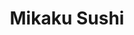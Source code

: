 ---
layout: place
title: "Mikaku Sushi"
permalink: /new-york/new-york/mikaku-sushi.html
stateAbbr: NY
stateName: New York
cityName: New York
seo:
  name: "Mikaku Sushi"
  type: Restaurant
  links: https://www.mikakusushiny.com/
description: "Intimate location serving nigiri & rolled sushi, tempura, teriyaki & other Japanese standards. Mikaku Sushi serves delicious sushi in New York, New York. Try fresh Japanese dishes for a great dining experience. Available for takeout, delivery, lunch, and dinner."
place_id: ChIJp94Aw4hZwokRPTLbr8Vw5t8
photos:
  - name: >-
      places/ChIJp94Aw4hZwokRPTLbr8Vw5t8/photos/AeeoHcL1t-ilzoHt6_GZPv7JhznuOc9OsXGyIC1p_cDPptns9S2Dl_HwYq7mQDTFo5RYbykAHJPGgDfohTFOtMqCP1izJUxenxySYFdMIbioz2BDm3DnnwAI-RfR_iYmg7BCcyBmxgl1ezHUSDhBHcpcQGjL2JWZK9KMMZRMyC4eQ5HV4jZWGYYwSWxRT7Fm1mlkPcb4IfWZSjWC9HONMOrvKurfzm7gkFQ1eq8MGGqAZK6Nst-h78UYj_u2JfXcw8xwK3bTKpOAL4S5S1zq30Spw9KpLoCHHVwgNhcYXGjJbsCgQQ
    widthPx: 750
    heightPx: 1000
    authorAttributions:
      - displayName: Mikaku Sushi
        uri: https://maps.google.com/maps/contrib/106182065122906950388
        photoUri: >-
          https://lh3.googleusercontent.com/a-/ALV-UjWJlEKwObKTT3TsevhZh8ubnq8y3FvEkvRqAkdc6CesR6GJf_A=s100-p-k-no-mo
    flagContentUri: >-
      https://www.google.com/local/imagery/report/?cb_client=maps_api_places.places_api&image_key=!1e10!2sAF1QipMMS2ptx3HCZnaVUfE1QtucmAOrr6XDQjsU8q64&hl=en-US
    googleMapsUri: >-
      https://www.google.com/maps/place//data=!3m4!1e2!3m2!1sAF1QipMMS2ptx3HCZnaVUfE1QtucmAOrr6XDQjsU8q64!2e10!4m2!3m1!1s0x89c25988c300dea7:0xdfe670c5afdb323d
  - name: >-
      places/ChIJp94Aw4hZwokRPTLbr8Vw5t8/photos/AeeoHcJoNWWYdCpJQCf_PXuRjX-BzNTetf9-GSrTPFdunn4RsAXFadPieBaKgxU8s3HsJMtCriBHRiBcRe7FI0PcVSIAVUl1nUUyEsEaQDTK_LUx_WZqTSyE6YQcc3_VjIfbED53SzKH_25Bf98vKRsVJJq_JqWgyTG1CfJyYDsyAR1dtpAoEDW7E1d_L4UFaxLwtPnjs3IP6VT7OvG_C3kewq4JL_rcFzAzFRaP8GI6ELadJ7mNWws8fvB3PXVqvfBK0NMO6G_A1YTvd_GP9KlW-0Y5yGKjJ1SGvbOcQJUw_bUadg
    widthPx: 1054
    heightPx: 818
    authorAttributions:
      - displayName: Mikaku Sushi
        uri: https://maps.google.com/maps/contrib/106182065122906950388
        photoUri: >-
          https://lh3.googleusercontent.com/a-/ALV-UjWJlEKwObKTT3TsevhZh8ubnq8y3FvEkvRqAkdc6CesR6GJf_A=s100-p-k-no-mo
    flagContentUri: >-
      https://www.google.com/local/imagery/report/?cb_client=maps_api_places.places_api&image_key=!1e10!2sAF1QipPNPaYleeijZ1Qc_KuOPvu5wSgFb6y0vdN98JlN&hl=en-US
    googleMapsUri: >-
      https://www.google.com/maps/place//data=!3m4!1e2!3m2!1sAF1QipPNPaYleeijZ1Qc_KuOPvu5wSgFb6y0vdN98JlN!2e10!4m2!3m1!1s0x89c25988c300dea7:0xdfe670c5afdb323d
  - name: >-
      places/ChIJp94Aw4hZwokRPTLbr8Vw5t8/photos/AeeoHcIYSNqgTAEi6f3V1YQ-tvR5zg8IE_j4h_-uRgXWNPWWm-Z5RzlkKdJbkVXdccrSsmbLG1Ri2L78TH9NxzAKHPSQ2O6FygE9FgTIS9ynJWTPbpKrII19USF_giT4wY0dMtAd_szjQHWTVErsbmS4Zlw69VDaktYwMrG_7J3phhZcb0SuSspXdq_PgfaJkkxg92DQVk00C183PslC8pfhuLDLe_b7pc1QFh214yD2bCfc1jA_KDXQdZGm2uAEtWYQR2Z8HE-9AQvZ37ODdcSAbQ-EO1wXPJOhEyJwPp6yJEyD1i3Gdfo6acvb7LjBxXqK2JLYALCW1rsZ3k0JeRB6qphDYLEzR6ZR7LKLdgVutWm3Q-o3WTbAnJ4-Fb4PYnfr4na5O_MljlZ9ryjXNAxuaYdxFxCXbB51OGvmHy-3yom5jJWs
    widthPx: 3024
    heightPx: 4032
    authorAttributions:
      - displayName: Franco Di Felice
        uri: https://maps.google.com/maps/contrib/107275876839325370231
        photoUri: >-
          https://lh3.googleusercontent.com/a-/ALV-UjVID7OXZAasFFjaHzCGBXAylW834kXtyOAv7-DOAMVL0v2YPnIX=s100-p-k-no-mo
    flagContentUri: >-
      https://www.google.com/local/imagery/report/?cb_client=maps_api_places.places_api&image_key=!1e10!2sCIHM0ogKEICAgIDLi8GTlgE&hl=en-US
    googleMapsUri: >-
      https://www.google.com/maps/place//data=!3m4!1e2!3m2!1sCIHM0ogKEICAgIDLi8GTlgE!2e10!4m2!3m1!1s0x89c25988c300dea7:0xdfe670c5afdb323d
  - name: >-
      places/ChIJp94Aw4hZwokRPTLbr8Vw5t8/photos/AeeoHcIR6hj2thhc5kAvB8fZmzhdbuMRP7OaSFcaVxEDG7sH8tRVg0VWGllecdxfeUquVKvbo4bly8jGhG7inS4nmnkSiQk3smFPejuZq7sKEK8bQpGY6qb5dZ_xba8rzkb4XCqrnc4nqBGKKcI2TbOXR_Cls4KxFgBqS4zwmDq6bTpen7-Tv8XfaRDEb3rs3JGviZ0uUuFOJEN8n7ISZVnjNL3sG0XQZoi-__LT2mwrOSHrLy-F2tGZ9u-GterJAWzMwvu4KqmfubMQ-QPOrvbc9gVZeNW0ALrtW-lP54Q22tAElVtIHJhky7o80CkD3emEBZAOV9b46sC_4q3XtTWZLzXrBDWVpcocLyi4efVaa5O1uoG6cWAuZzUMdCmeYJLhBt6qqGzj4v7bVlXdSOCBOI27YS8q-UNKOYdKIIe7neE
    widthPx: 3600
    heightPx: 4800
    authorAttributions:
      - displayName: Franco Di Felice
        uri: https://maps.google.com/maps/contrib/107275876839325370231
        photoUri: >-
          https://lh3.googleusercontent.com/a-/ALV-UjVID7OXZAasFFjaHzCGBXAylW834kXtyOAv7-DOAMVL0v2YPnIX=s100-p-k-no-mo
    flagContentUri: >-
      https://www.google.com/local/imagery/report/?cb_client=maps_api_places.places_api&image_key=!1e10!2sCIHM0ogKEICAgIDLi8GTFg&hl=en-US
    googleMapsUri: >-
      https://www.google.com/maps/place//data=!3m4!1e2!3m2!1sCIHM0ogKEICAgIDLi8GTFg!2e10!4m2!3m1!1s0x89c25988c300dea7:0xdfe670c5afdb323d
  - name: >-
      places/ChIJp94Aw4hZwokRPTLbr8Vw5t8/photos/AeeoHcIdDaFBM3OWXtPiVxqibtAS6yJveVcjLs8yZeChJzQV7wsxzQ391an2M51vWj1b1iwTSLOvK6mHycYhDowQEUkVS7eGaGrG4JLrb4M__zvpy1omTNjpTDy91AKLdaJxl7WcaRv8sRGlnRoXBzdi5wnqO9x1astxyYfa2iCZVkUw46P9nOSQkxJgG9GmLNyi5k3aHOy-jS7mtRBcjQ3fjCmSAgOJE6wmWgTayhI69t8TVM8fmxEXyc9OWUcr_4OVoR7LHFOueKb7SSkg3eoHcwvDt9jPkb484dmJfKREW4LC_oFa6SAHKPCnowDoUyr0Hh7PpWvnGzkpmpb0qZxZV_ZZSG28TuNZbAseJS8nYPF52YGhyHa_fZ8tGvNoDCQ8fQdkCCukK98CLRjTeeyyEoOc1Nqjs7QIdDF6cIIVj_MY7w
    widthPx: 3024
    heightPx: 4032
    authorAttributions:
      - displayName: Lena Halabi
        uri: https://maps.google.com/maps/contrib/117876473590201804081
        photoUri: >-
          https://lh3.googleusercontent.com/a-/ALV-UjWl90CXoLIo1T4d1dySU17yJn-L3a-j1_XLGKWcBWLXH4878Tgv=s100-p-k-no-mo
    flagContentUri: >-
      https://www.google.com/local/imagery/report/?cb_client=maps_api_places.places_api&image_key=!1e10!2sCIHM0ogKEICAgMCw59ngbw&hl=en-US
    googleMapsUri: >-
      https://www.google.com/maps/place//data=!3m4!1e2!3m2!1sCIHM0ogKEICAgMCw59ngbw!2e10!4m2!3m1!1s0x89c25988c300dea7:0xdfe670c5afdb323d
  - name: >-
      places/ChIJp94Aw4hZwokRPTLbr8Vw5t8/photos/AeeoHcJ3Imckqvuu78IygOOxMH9KNDPgFCowvH_guXQiyvhX9acxzHt9HKM-w24-vLIRUaLBwDJo4iZrUeaabVuHoStZFWGJBbUuzTarjQmqsRJQP_p0FsCVsp7QCe8J0O2vfQskM7c8wENIyUMUOCZbdlmgPFciEpLVjUN6kBxswPYY3hy9eaC3MY1af1rboVW-q5aOWoCZp-YNSHi3EK7MvaE2jVlIj1EWNf3Gnf6pBF-rJHPuXIA9iz7AWyjMmHw_55Ok1ieBlxmHuzNcKlWHxyIDYRncvTE4Ck_FpWbGp1Bu3qS7GFDuzn-vIXDMJNMGc4j0gJwq7lZEzNMzKX1ZVX3JYc7dd2_HKUMiGHZCoP1V1B5qapajsKYfbO01ftKR6r4aQ97D9xiaT6caNzSSU4qrrWpOGLabzis7SwjZEeF00ADL
    widthPx: 4032
    heightPx: 3024
    authorAttributions:
      - displayName: Kaidi Zhang
        uri: https://maps.google.com/maps/contrib/110637145605545106200
        photoUri: >-
          https://lh3.googleusercontent.com/a-/ALV-UjXEavo-bVqiFuUgH3z7Cj5yyJFrnvVWGntj3L7FWkQb3IbiKbx_=s100-p-k-no-mo
    flagContentUri: >-
      https://www.google.com/local/imagery/report/?cb_client=maps_api_places.places_api&image_key=!1e10!2sCIHM0ogKEICAgIDhjpPpxAE&hl=en-US
    googleMapsUri: >-
      https://www.google.com/maps/place//data=!3m4!1e2!3m2!1sCIHM0ogKEICAgIDhjpPpxAE!2e10!4m2!3m1!1s0x89c25988c300dea7:0xdfe670c5afdb323d
  - name: >-
      places/ChIJp94Aw4hZwokRPTLbr8Vw5t8/photos/AeeoHcJuGwHmdBYM-V-85XiGzzCQURn45mPp2p1vD855ypYeM77n-zpfGgAbgd9_oobBoD_c54vbIvbcrrK7HqFOpHh3WNFINAE1LEXDOTcV7S35Viqe7HYS6eZYVKIbwYcghLf4yCvZ6T7fAR1CeA3CH-p2YIrJvQMSg9_qFiqFQUTAuQ0FoBzgst97jJE86YYCYXTuaMmOwpiKT9ZQ98RwUtzn2NMMVoluF4N6pVtF4HyQY0NFg_EOYpmV2ANoktTfFRcyi-Oz55MSqZQ92IkVqnRXTaD1IhKjf8luxRHQrsdOIP8ENkjahuLLLf7LmNf8UIhBL1yRfwCzWAjD91hDh6CxgNkcM8QBGIVr6Uy9rjrc6N_hGIJzk27wAmGmrBWexRQip-n80R1ia-aZ-afV9arc17htHYmGhrNJ6rpljejO4lc
    widthPx: 4000
    heightPx: 3000
    authorAttributions:
      - displayName: H C
        uri: https://maps.google.com/maps/contrib/114267179339988416242
        photoUri: >-
          https://lh3.googleusercontent.com/a/ACg8ocKM22HRIsWTB6RdNbHgzqs6z2i5evikA6Uwl-LhB5HcEnGGFQ=s100-p-k-no-mo
    flagContentUri: >-
      https://www.google.com/local/imagery/report/?cb_client=maps_api_places.places_api&image_key=!1e10!2sCIHM0ogKEICAgIDb0dOd_gE&hl=en-US
    googleMapsUri: >-
      https://www.google.com/maps/place//data=!3m4!1e2!3m2!1sCIHM0ogKEICAgIDb0dOd_gE!2e10!4m2!3m1!1s0x89c25988c300dea7:0xdfe670c5afdb323d
  - name: >-
      places/ChIJp94Aw4hZwokRPTLbr8Vw5t8/photos/AeeoHcI0LpGkjs3hWPzMhSF7icp7DMUhU0qTHCgcIX1O9nwK3PbeHkP5Uramvg5WKePKZHuMnCow3fYTANN4aMMHO_ARuCXuqgArE1_4NUi07CdFSGIT_Litaii330f98xPZ07JabBGMmd0omG3MknXMT07qG33VKySVPv2ggNQNSVCWJwU1Jc6stJ9CYzIecHSSZDOZdbz8KUvUZI6Y2NBlqbyIy-CaseS_ZEGadl3UYvxT2WAX45GQjjz34WTIa9599FaFpxPrdrM1eWD75nhMJbgermaCriXgLsyKdyd62KHguLMUZRg65fg8oESbXdSNdwuG7w2noWQ2iG5rXZxsLaPsjPprU_DTgG2pG-oyaJjg5QAc_iY6bjZHots7leacIRO2NwF1c6cZf_MPzCBgEqg9PktBX3Pg7pg_cdswfvfCfQ
    widthPx: 3024
    heightPx: 3024
    authorAttributions:
      - displayName: Sonia Siaw
        uri: https://maps.google.com/maps/contrib/115956731697043334575
        photoUri: >-
          https://lh3.googleusercontent.com/a-/ALV-UjVDX6vW0wYSMsn5H8FnDFvc_5IHkHGlGisxwWQK-jLytKMW16e4=s100-p-k-no-mo
    flagContentUri: >-
      https://www.google.com/local/imagery/report/?cb_client=maps_api_places.places_api&image_key=!1e10!2sCIHM0ogKEICAgIDVjf-XFg&hl=en-US
    googleMapsUri: >-
      https://www.google.com/maps/place//data=!3m4!1e2!3m2!1sCIHM0ogKEICAgIDVjf-XFg!2e10!4m2!3m1!1s0x89c25988c300dea7:0xdfe670c5afdb323d
  - name: >-
      places/ChIJp94Aw4hZwokRPTLbr8Vw5t8/photos/AeeoHcLC-WQzPa3CTa7gr8Ij-_X_LgQro7FaaE_ow-3k7xDEMXc3x6KHhtBF3MBj9b1QSHZ2N14UTusgkApNhswyRibqn3rbVig_88EWK2iRlqwKKcrdkadJkCA1woOEMZdAlrdRLld7aStjyBMiuMvRGEsD8fFilrTR8RxY40wK3qSFVwE0V21KEalEhcwBtShwutdmxDx5YLkwHBX2-uBRWqIbT26iJ62mXO1R3cD_WEkTzMLwqgl69pkz2OzsWZmZpK_J1g7Vk6ab5mfpIDrDKsuwcEecePkG_wgSvJh0zQnG5k3kkGfFuULtS8AlJB3vaKYEApOQtP5jYzkEl_LmtRy5dauiZxPQ7TjJDkCOhut_cmIL_EALidzfoN3NnKvsyKAmZ1sG04X7ySqEBQfgbXh_K14oTMnXeeh0LXKouRUI2p0b
    widthPx: 3024
    heightPx: 4032
    authorAttributions:
      - displayName: Daniela Parisi
        uri: https://maps.google.com/maps/contrib/115540872174818758274
        photoUri: >-
          https://lh3.googleusercontent.com/a-/ALV-UjUQ-t7zbj2dfrxQLlWHCVMLcA5GTfoM5kLiRmhXrpy_RPV2PKA=s100-p-k-no-mo
    flagContentUri: >-
      https://www.google.com/local/imagery/report/?cb_client=maps_api_places.places_api&image_key=!1e10!2sCIHM0ogKEICAgICp67DqjwE&hl=en-US
    googleMapsUri: >-
      https://www.google.com/maps/place//data=!3m4!1e2!3m2!1sCIHM0ogKEICAgICp67DqjwE!2e10!4m2!3m1!1s0x89c25988c300dea7:0xdfe670c5afdb323d
  - name: >-
      places/ChIJp94Aw4hZwokRPTLbr8Vw5t8/photos/AeeoHcLf4Upjl1jk3OvxUbmyKpcm96J_hvMDwLNsXCeBReBZLUgM4nnKFpWzQlDonfUbdasbPJFnm67IxWsZoBN_jbuZ4GPztT1ZM8AFO7_kl7qi5_HLh_x6cGvPgpg_r_2JwjChNFE_2yCtL6jOAlPLU_H5RKzHidT-7Jha3CmKb5Q6e-ThB8R953B6YtEdQnQJQZnkagbXorJQfl3IKOYz3tklnciNE4ELyLoeBpB0sZR5HekEVB6_vGb3_OgYIyKse6oRyCWUcL3pqWC8Sbr3XmVjo8qK_D64cF7XmDrxvyKw1Gdy_rVlKRPLLGuqGipw2A0qMTwsH3on90m8zrix-OTtAFLb1GqxTf0Ahq7uBkovDt5FhV2hGChzCWzNKBynXVtMkCcH_4JoZHJZpyBwcsmdy32avluLRQ6RTH0AI1_ywcQ
    widthPx: 1536
    heightPx: 2049
    authorAttributions:
      - displayName: Cory Parker
        uri: https://maps.google.com/maps/contrib/103053040955609777760
        photoUri: >-
          https://lh3.googleusercontent.com/a-/ALV-UjWoQCBvscSdgdsEwwxIrt6Xy1E5RDu4JidL-NCgWIXhwu2gSQSL=s100-p-k-no-mo
    flagContentUri: >-
      https://www.google.com/local/imagery/report/?cb_client=maps_api_places.places_api&image_key=!1e10!2sCIHM0ogKEICAgIDxwrO9wAE&hl=en-US
    googleMapsUri: >-
      https://www.google.com/maps/place//data=!3m4!1e2!3m2!1sCIHM0ogKEICAgIDxwrO9wAE!2e10!4m2!3m1!1s0x89c25988c300dea7:0xdfe670c5afdb323d
address: 85 Kenmare St, New York, NY 10012, USA
street: 85 Kenmare St
city: New York
state: NY
zip: '10012'
country: USA
neighborhood: null
latitude: '40.721420'
longitude: '-73.996736'
accessibility_options:
  wheelchairAccessibleParking: false
business_status: OPERATIONAL
name: Mikaku Sushi
google_maps_links:
  directionsUri: >-
    https://www.google.com/maps/dir//''/data=!4m7!4m6!1m1!4e2!1m2!1m1!1s0x89c25988c300dea7:0xdfe670c5afdb323d!3e0
  placeUri: https://maps.google.com/?cid=16133706709462626877
  writeAReviewUri: >-
    https://www.google.com/maps/place//data=!4m3!3m2!1s0x89c25988c300dea7:0xdfe670c5afdb323d!12e1
  reviewsUri: >-
    https://www.google.com/maps/place//data=!4m4!3m3!1s0x89c25988c300dea7:0xdfe670c5afdb323d!9m1!1b1
  photosUri: >-
    https://www.google.com/maps/place//data=!4m3!3m2!1s0x89c25988c300dea7:0xdfe670c5afdb323d!10e5
primary_type: Sushi Restaurant
opening_hours:
  regular: null
  current: null
secondary_opening_hours:
  regular:
    weekdayDescriptions: null
    type: null
  current:
    weekdayDescriptions: null
    type: null
phone: (212) 431-4820
price_level: PRICE_LEVEL_MODERATE
price_range: $20 &ndash; $30
rating: '4.4'
rating_count: 467
website: https://www.mikakusushiny.com/
reviews:
  - name: >-
      places/ChIJp94Aw4hZwokRPTLbr8Vw5t8/reviews/ChdDSUhNMG9nS0VJQ0FnSURfMEotSXpBRRAB
    relativePublishTimeDescription: 2 months ago
    rating: 5
    text:
      text: >-
        Very delicious, well priced, and cozy atmosphere. Left feeling happy and
        full, and the service was great. The crispy rice was amazing, as were
        the other rolls!
      languageCode: en
    originalText:
      text: >-
        Very delicious, well priced, and cozy atmosphere. Left feeling happy and
        full, and the service was great. The crispy rice was amazing, as were
        the other rolls!
      languageCode: en
    authorAttribution:
      displayName: Raísa Lin Garden-Lucerna
      uri: https://www.google.com/maps/contrib/118211526052704801144/reviews
      photoUri: >-
        https://lh3.googleusercontent.com/a/ACg8ocLxzVNdsN5enT9ZzSqXa7yl8PmM47orjol8cCs93zOnY-_aE1s=s128-c0x00000000-cc-rp-mo-ba3
    publishTime: '2025-01-20T22:25:06.774488Z'
    flagContentUri: >-
      https://www.google.com/local/review/rap/report?postId=ChdDSUhNMG9nS0VJQ0FnSURfMEotSXpBRRAB&d=17924085&t=1
    googleMapsUri: >-
      https://www.google.com/maps/reviews/data=!4m6!14m5!1m4!2m3!1sChdDSUhNMG9nS0VJQ0FnSURfMEotSXpBRRAB!2m1!1s0x89c25988c300dea7:0xdfe670c5afdb323d
  - name: >-
      places/ChIJp94Aw4hZwokRPTLbr8Vw5t8/reviews/ChdDSUhNMG9nS0VJQ0FnSUNId0tfU3N3RRAB
    relativePublishTimeDescription: 7 months ago
    rating: 3
    text:
      text: >-
        Came here for lunch from seeing good reviews on here, but I ended up
        disappointed. It's not bad, but it's not great either.


        I ordered a salmon don, the salmon was alright, but the rice was dry and
        hard. It took a second to get seated, one of the waitresses was just on
        her phone while we waited to be seated (there were several open tables.)
        The waitress we did end up getting was really attentive though, and she
        frequently came to refill our water, take away plates, etc.


        I think for the price it's fair, but I don't think I'm coming back here.
      languageCode: en
    originalText:
      text: >-
        Came here for lunch from seeing good reviews on here, but I ended up
        disappointed. It's not bad, but it's not great either.


        I ordered a salmon don, the salmon was alright, but the rice was dry and
        hard. It took a second to get seated, one of the waitresses was just on
        her phone while we waited to be seated (there were several open tables.)
        The waitress we did end up getting was really attentive though, and she
        frequently came to refill our water, take away plates, etc.


        I think for the price it's fair, but I don't think I'm coming back here.
      languageCode: en
    authorAttribution:
      displayName: mold
      uri: https://www.google.com/maps/contrib/101446869846155282338/reviews
      photoUri: >-
        https://lh3.googleusercontent.com/a-/ALV-UjXM6CgibRNHbZ8QTa6l9oVfdH2A7pcMITfa-WhH1pmE3rDNdHSlGw=s128-c0x00000000-cc-rp-mo-ba3
    publishTime: '2024-08-30T19:12:20.283130Z'
    flagContentUri: >-
      https://www.google.com/local/review/rap/report?postId=ChdDSUhNMG9nS0VJQ0FnSUNId0tfU3N3RRAB&d=17924085&t=1
    googleMapsUri: >-
      https://www.google.com/maps/reviews/data=!4m6!14m5!1m4!2m3!1sChdDSUhNMG9nS0VJQ0FnSUNId0tfU3N3RRAB!2m1!1s0x89c25988c300dea7:0xdfe670c5afdb323d
  - name: >-
      places/ChIJp94Aw4hZwokRPTLbr8Vw5t8/reviews/ChZDSUhNMG9nS0VJQ0FnSUN2NWZXR2ZREAE
    relativePublishTimeDescription: 4 months ago
    rating: 4
    text:
      text: >-
        Charming, 25 seat restaurant with budget midweek lunches. We ordered 2
        bento boxes and a sashimi& sushi lunch special to share. The miso soup
        was good. The salad was chilled and tasted really fresh. The sashimi was
        chilled, fresh & tender. The large sushi pieces (with less rice which is
        the way I like) was not dressed with wasabi - at least for the salmon
        pieces. The sizeable salmon teriyaki had a nice grill flavor with a less
        sweet teriyaki sauce. The tonkatsu was a thin pork cutlet with a deep
        fried crispy coating and was served with a tangy side of sauce. The
        service was attentive and water was filled up regularly. On a cold
        Thursday in December (2024), there was a short line for the few tables.
      languageCode: en
    originalText:
      text: >-
        Charming, 25 seat restaurant with budget midweek lunches. We ordered 2
        bento boxes and a sashimi& sushi lunch special to share. The miso soup
        was good. The salad was chilled and tasted really fresh. The sashimi was
        chilled, fresh & tender. The large sushi pieces (with less rice which is
        the way I like) was not dressed with wasabi - at least for the salmon
        pieces. The sizeable salmon teriyaki had a nice grill flavor with a less
        sweet teriyaki sauce. The tonkatsu was a thin pork cutlet with a deep
        fried crispy coating and was served with a tangy side of sauce. The
        service was attentive and water was filled up regularly. On a cold
        Thursday in December (2024), there was a short line for the few tables.
      languageCode: en
    authorAttribution:
      displayName: Linda M
      uri: https://www.google.com/maps/contrib/108961949072375112282/reviews
      photoUri: >-
        https://lh3.googleusercontent.com/a-/ALV-UjWrwrKar0lKmy9nn1nufUjanFVbo8jCmuW9TLDggvYVYXBPvz3v=s128-c0x00000000-cc-rp-mo-ba6
    publishTime: '2024-12-13T03:40:20.980573Z'
    flagContentUri: >-
      https://www.google.com/local/review/rap/report?postId=ChZDSUhNMG9nS0VJQ0FnSUN2NWZXR2ZREAE&d=17924085&t=1
    googleMapsUri: >-
      https://www.google.com/maps/reviews/data=!4m6!14m5!1m4!2m3!1sChZDSUhNMG9nS0VJQ0FnSUN2NWZXR2ZREAE!2m1!1s0x89c25988c300dea7:0xdfe670c5afdb323d
  - name: >-
      places/ChIJp94Aw4hZwokRPTLbr8Vw5t8/reviews/ChZDSUhNMG9nS0VJQ0FnSUNmN0pQSWZREAE
    relativePublishTimeDescription: 3 months ago
    rating: 4
    text:
      text: >-
        I ordered rice with beef, it was good but had too much onion in it, the
        soup was good, perfect for the cold weather, sushi were just ok, nothing
        special. Waiters were nice, would rate rate the place 3-4/5
      languageCode: en
    originalText:
      text: >-
        I ordered rice with beef, it was good but had too much onion in it, the
        soup was good, perfect for the cold weather, sushi were just ok, nothing
        special. Waiters were nice, would rate rate the place 3-4/5
      languageCode: en
    authorAttribution:
      displayName: Yuliia
      uri: https://www.google.com/maps/contrib/108923132053101386442/reviews
      photoUri: >-
        https://lh3.googleusercontent.com/a-/ALV-UjXyw9kYJLaBR4b_iVYmDdV74bI7H2TWvcHfrwDTayaXNRyMmjHR=s128-c0x00000000-cc-rp-mo-ba3
    publishTime: '2024-12-26T23:04:38.343788Z'
    flagContentUri: >-
      https://www.google.com/local/review/rap/report?postId=ChZDSUhNMG9nS0VJQ0FnSUNmN0pQSWZREAE&d=17924085&t=1
    googleMapsUri: >-
      https://www.google.com/maps/reviews/data=!4m6!14m5!1m4!2m3!1sChZDSUhNMG9nS0VJQ0FnSUNmN0pQSWZREAE!2m1!1s0x89c25988c300dea7:0xdfe670c5afdb323d
  - name: >-
      places/ChIJp94Aw4hZwokRPTLbr8Vw5t8/reviews/ChdDSUhNMG9nS0VJQ0FnTUN3NTluZ3p3RRAB
    relativePublishTimeDescription: 3 weeks ago
    rating: 5
    text:
      text: >-
        Yum! Cute little sushi spot, ideal for lunch. The peanut mango roll was
        surprisingly delicious ! Loved this for a solo meal after a day of
        shopping in soho
      languageCode: en
    originalText:
      text: >-
        Yum! Cute little sushi spot, ideal for lunch. The peanut mango roll was
        surprisingly delicious ! Loved this for a solo meal after a day of
        shopping in soho
      languageCode: en
    authorAttribution:
      displayName: Lena Halabi
      uri: https://www.google.com/maps/contrib/117876473590201804081/reviews
      photoUri: >-
        https://lh3.googleusercontent.com/a-/ALV-UjWl90CXoLIo1T4d1dySU17yJn-L3a-j1_XLGKWcBWLXH4878Tgv=s128-c0x00000000-cc-rp-mo-ba4
    publishTime: '2025-03-21T18:22:31.295420Z'
    flagContentUri: >-
      https://www.google.com/local/review/rap/report?postId=ChdDSUhNMG9nS0VJQ0FnTUN3NTluZ3p3RRAB&d=17924085&t=1
    googleMapsUri: >-
      https://www.google.com/maps/reviews/data=!4m6!14m5!1m4!2m3!1sChdDSUhNMG9nS0VJQ0FnTUN3NTluZ3p3RRAB!2m1!1s0x89c25988c300dea7:0xdfe670c5afdb323d
parking_options:
  valetParking: false
payment_options:
  acceptsCreditCards: true
  acceptsDebitCards: true
  acceptsCashOnly: false
  acceptsNfc: true
allow_dogs: null
curbside_pickup: null
delivery: true
dine_in: true
good_for_children: null
good_for_groups: null
good_for_sports: false
live_music: false
menu_for_children: false
outdoor_seating: false
reservable: true
restroom: true
serves_beer: true
serves_breakfast: false
serves_brunch: null
serves_cocktails: null
serves_coffee: false
serves_dinner: true
serves_dessert: true
serves_lunch: true
serves_vegetarian_food: null
serves_wine: true
takeout: true
summary: >-
  Intimate location serving nigiri & rolled sushi, tempura, teriyaki & other
  Japanese standards.

---